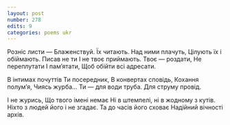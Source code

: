 ```yaml
---
layout: post
number: 278
edits: 9
categories: poems ukr
---
```


Розніс листи —
Блаженствуй. Їх читають.
Над ними плачуть,
Цілують їх і обіймають.
Писав не ти
І не твоє приймають.
Твоє — роздати,
Не переплутати
І памʼятати, 
Щоб обійти всі адресати.

В інтимах почуттів
Ти посередник,
В конвертах сповідь,
Кохання полумʼя,
Чиясь журба…
Ти — для води труба.
Для струму провід.

І не журись,
Що твого імені немає
Ні в штемпелі, ні в жодному з кутів.
Ніхто з людей його і не згадає.
Та до часів його сховає
Надійний вічності архів.
